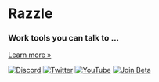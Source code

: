# Razzle

### Work tools‍ you can talk to ...
[Learn more »](https://www.getrazzle.com/)


[![Discord](https://img.shields.io/badge/Discord-%235865F2.svg?style=for-the-badge&logo=discord&logoColor=white)](https://discord.gg/TzRt9wQM5u) [![Twitter](https://img.shields.io/badge/Twitter-%231DA1F2.svg?style=for-the-badge&logo=Twitter&logoColor=white)](https://twitter.com/buildwithrazzle) [![YouTube](https://img.shields.io/badge/YouTube-%23FF0000.svg?style=for-the-badge&logo=YouTube&logoColor=white)](https://youtu.be/GxwQlPnpeV8) [![Join Beta](https://img.shields.io/badge/Typeform-262627.svg?style=for-the-badge&logo=Typeform&logoColor=white)](https://pyl28ou5ln5.typeform.com/to/wUmsNABQ)

